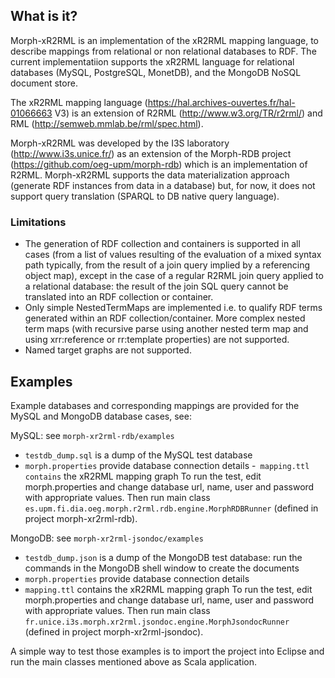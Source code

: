 ## What is it?
Morph-xR2RML is an implementation of the xR2RML mapping language, to describe mappings from relational or non relational databases to RDF. The current implementatiion supports the xR2RML language for relational databases (MySQL, PostgreSQL, MonetDB), and the MongoDB NoSQL document store.

The xR2RML mapping language (https://hal.archives-ouvertes.fr/hal-01066663 V3) is an extension of R2RML (http://www.w3.org/TR/r2rml/) and RML (http://semweb.mmlab.be/rml/spec.html).

Morph-xR2RML was developed by the I3S laboratory (http://www.i3s.unice.fr/) as an extension of the Morph-RDB project (https://github.com/oeg-upm/morph-rdb) which is an implementation of R2RML. Morph-xR2RML supports the data materialization approach (generate RDF instances from data in a database) but, for now, it does not support query translation (SPARQL to DB native query language).

### Limitations
- The generation of RDF collection and containers is supported in all cases (from a list of values resulting of the evaluation of a mixed syntax path typically, from the result of a join query implied by a referencing object map), except in the case of a regular R2RML join query applied to a relational database: the result of the join SQL query cannot be translated into an RDF collection or container.
- Only simple NestedTermMaps are implemented i.e. to qualify RDF terms generated within an RDF collection/container.
More complex nested term maps (with recursive parse using another nested term map and using xrr:reference or rr:template properties) are not supported.
- Named target graphs are not supported.

## Examples
Example databases and corresponding mappings are provided for the MySQL and MongoDB database cases, see:

MySQL: see `morph-xr2rml-rdb/examples`
- `testdb_dump.sql` is a dump of the MySQL test database
- `morph.properties` provide database connection details
-` mapping.ttl contains` the xR2RML mapping graph
To run the test, edit morph.properties and change database url, name, user and password with appropriate values.
Then run main class `es.upm.fi.dia.oeg.morph.r2rml.rdb.engine.MorphRDBRunner` (defined in project morph-xr2rml-rdb).

MongoDB: see `morph-xr2rml-jsondoc/examples`
- `testdb_dump.json` is a dump of the MongoDB test database: run the commands in the MongoDB shell window to create the documents
- `morph.properties` provide database connection details
- `mapping.ttl` contains the xR2RML mapping graph
To run the test, edit morph.properties and change database url, name, user and password with appropriate values.
Then run main class `fr.unice.i3s.morph.xr2rml.jsondoc.engine.MorphJsondocRunner` (defined in project morph-xr2rml-jsondoc).

A simple way to test those examples is to import the project into Eclipse and run the main classes mentioned above as Scala application.
